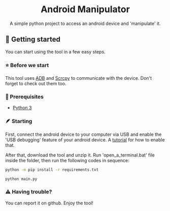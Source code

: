

<h1 align="center" style="font-weight: bold;">Android Manipulator</h1>


<p align="center">A simple python project to access an android device and 'manipulate' it.</p>




<h2 id="started">🚀 Getting started</h2>

You can start using the tool in a few easy steps.

<h3>⭐ Before we start</h3>

This tool uses [ADB](https://developer.android.com/tools/adb) and [Scrcpy](https://github.com/Genymobile/scrcpy) to communicate with the device.
Don't forget to check out them too.

<h3>📁 Prerequisites</h3>

- [Python 3](https://www.python.org/downloads/)

<h3>🪶 Starting</h3>

First, connect the android device to your computer via USB and enable the 'USB debugging' feature of your android device. A [tutorial](https://developer.android.com/studio/debug/dev-options#Enable-debugging) for how to enable that.

After that, download the tool and unzip it. Run 'open_a_terminal.bat' file inside the folder, then run the following codes in sequence:

```bash
python -m pip install -r requirements.txt

python main.py
```

<h3>⚠️ Having trouble?</h3>

You can report it on github. Enjoy the tool!
